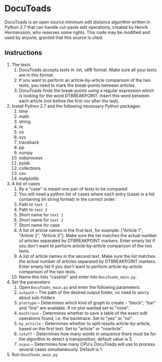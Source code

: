 # DocuToads

DocuToads is an open source minimum edit distance algorithm written in Python 2.7 that can handle cut-paste edit operations, created by Henrik Hermansson, who reserves some rights. This code may be modified and used by anyone, granted that this source is cited.

## Instructions

1. The texts
   1. DocuToads accepts texts in .txt, utf8 format. Make sure all your texts are in this format.
   1. If you want to perform an article-by-article comparison of the two texts, you need to mark the break-points between articles.
     1. DocuToads finds the break-points using a regular expression which is looking for the word DTBREAKPOINT. Insert this word between each article (not before the first nor after the last). 
1. Install Python 2.7 and the following necessary Python packages:
   1. time
   1. math
   1. string
   1. re
   1. os
   1. sys
   1. traceback
   1. pp
   1. numpy
   1. subprocess
   1. pylab
   1. collections
   1. csv
   1. matplotlib
1. A list of cases
   1. By a "case" is meant one pair of texts to be compared
   1. You will need a python list of cases where each entry (case) is a list containing (in string format) in the correct order:
     1. Path to `text 1`
     1. Path to `text 2`
     1. Short name for `text 1`
     1. Short name for `text 2`
     1. Short name for case
     1. A list of article names in the first text, for example: ["Article 1", "Article 2", "Article 3"]. Make sure the list matches the actual number of articles separated by DTBREAKPOINT markers. Enter empty list if you don't want to perform article-by-article comparison of the two texts.
     1. A list of article names in the second text. Make sure the list matches the actual number of articles separated by DTBREAKPOINT markers. Enter empty list if you don't want to perform article-by-article comparison of the two texts. 
   1. Name this lists "caselist" and enter into `DocuToads_main.py`.
1. Set the parameters
   1. Open `DocuToads_main.py` and enter the following parameters:
     1. `outpath` – The path of the desired output folder, no need to worry about sub-folders
     1. `plottype` – Determines which kind of graph to create - "block", "bar" and "line" are available. If no plot wanted set to "none".
     1. `backtrace` - Determines whether to save a table of the exact edit operations found, i.e. the backtrace. Set to "yes" or "no".
     1. `by_article` - Determines whether to split results article-by-article, based on the first text. Set to "article" or "noarticle".
     1. `cutoff` - Determines how many words in sequence there must be for the algorithm to detect a transposition, default value is 5.
     1. `ncpus` – Determines how many CPU:s DocuToads will use to process several cases simultaneously. Default is 1.
1. Run `DocuToads_main.py`
